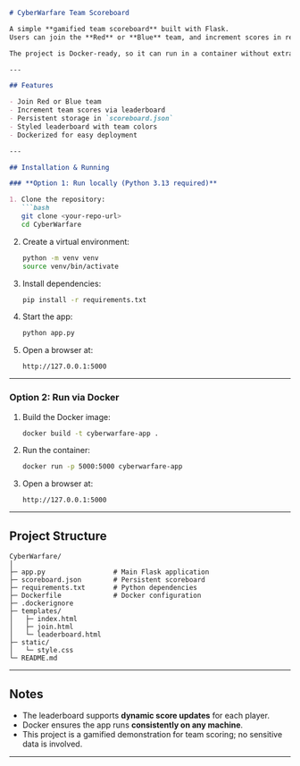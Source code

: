 ````markdown
# CyberWarfare Team Scoreboard

A simple **gamified team scoreboard** built with Flask.  
Users can join the **Red** or **Blue** team, and increment scores in real-time.  

The project is Docker-ready, so it can run in a container without extra setup.

---

## Features

- Join Red or Blue team
- Increment team scores via leaderboard
- Persistent storage in `scoreboard.json`
- Styled leaderboard with team colors
- Dockerized for easy deployment

---

## Installation & Running

### **Option 1: Run locally (Python 3.13 required)**
````
````markdown 
1. Clone the repository:
   ```bash
   git clone <your-repo-url>
   cd CyberWarfare
````

2. Create a virtual environment:

   ```bash
   python -m venv venv
   source venv/bin/activate
   ```
3. Install dependencies:

   ```bash
   pip install -r requirements.txt
   ```
4. Start the app:

   ```bash
   python app.py
   ```
5. Open a browser at:

   ```
   http://127.0.0.1:5000
   ```

---

### **Option 2: Run via Docker**


1. Build the Docker image:

   ```bash
   docker build -t cyberwarfare-app .
   ```
2. Run the container:

   ```bash
   docker run -p 5000:5000 cyberwarfare-app
   ```
3. Open a browser at:

   ```
   http://127.0.0.1:5000
   ```

---

## Project Structure

```
CyberWarfare/
│
├─ app.py                 # Main Flask application
├─ scoreboard.json        # Persistent scoreboard
├─ requirements.txt       # Python dependencies
├─ Dockerfile             # Docker configuration
├─ .dockerignore
├─ templates/
│   ├─ index.html
│   ├─ join.html
│   └─ leaderboard.html
├─ static/
│   └─ style.css
└─ README.md
```

---

## Notes

* The leaderboard supports **dynamic score updates** for each player.
* Docker ensures the app runs **consistently on any machine**.
* This project is a gamified demonstration for team scoring; no sensitive data is involved.

---
